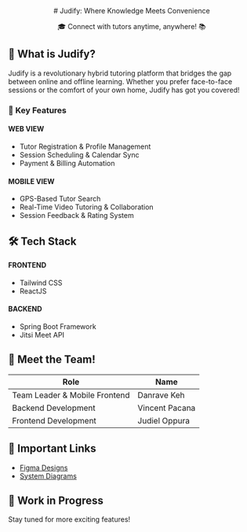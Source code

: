 <div align="center">
# Judify: Where Knowledge Meets Convenience

🎓 Connect with tutors anytime, anywhere! 📚
</div>

## 🌟 What is Judify?

Judify is a revolutionary hybrid tutoring platform that bridges the gap between online and offline learning. Whether you prefer face-to-face sessions or the comfort of your own home, Judify has got you covered!

### 🚀 Key Features
#### WEB VIEW
- Tutor Registration & Profile Management
- Session Scheduling & Calendar Sync
- Payment & Billing Automation

#### MOBILE VIEW
-  GPS-Based Tutor Search
-  Real-Time Video Tutoring & Collaboration
-  Session Feedback & Rating System

## 🛠️ Tech Stack
#### FRONTEND
- Tailwind CSS
- ReactJS

#### BACKEND
- Spring Boot Framework
- Jitsi Meet API

## 👥 Meet the Team!

| Role | Name |
|------|------|
| Team Leader & Mobile Frontend | Danrave Keh |
| Backend Development | Vincent Pacana |
| Frontend Development | Judiel Oppura |

## 🔗 Important Links

- [Figma Designs](your-figma-link-here)
- [System Diagrams](your-diagrams-link-here)

## 🚧 Work in Progress

Stay tuned for more exciting features!

<div align="center">
</div>